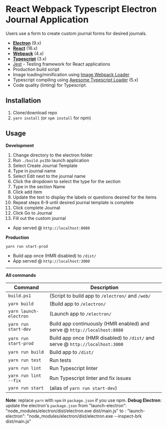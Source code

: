 # React Webpack Typescript Electron Journal Application

Users use a form to create custom journal forms for desired journals.

* **[Electron](https://www.electronjs.org/)** (9.x)
* **[React](https://facebook.github.io/react/)** (16.x)
* **[Webpack](https://webpack.js.org/)** (4.x)
* **[Typescript](https://www.typescriptlang.org/)** (3.x)
* [Jest](https://facebook.github.io/jest/) - Testing framework for React applications
* Production build script
* Image loading/minification using [Image Webpack Loader](https://github.com/tcoopman/image-webpack-loader)
* Typescript compiling using [Awesome Typescript Loader](https://github.com/s-panferov/awesome-typescript-loader) (5.x)
* Code quality (linting) for Typescript.

## Installation
1. Clone/download repo
2. `yarn install` (or `npm install` for npm)

## Usage
**Development**

1. Change directory to the electron folder
2. Run `./build.ps1`to launch application
3. Select Create Journal Template
4. Type in journal name 
5. Select Edit next to the journal name
6. Click the dropdown to select the type for the section
7. Type in the section Name
8. Click add item
9. Update the text to display the labels or questions desired for the items
10. Repeat steps 6-9 until desired journal template is complete
11. Click complete Journal
12. Click Go to Journal
13. Fill out the custom journal


* App served @ `http://localhost:8080`

**Production**

`yarn run start-prod`

* Build app once (HMR disabled) to `/dist/`
* App served @ `http://localhost:3000`

---

**All commands**

Command | Description
--- | ---
`build.ps1` | (Script to build app to `/electron/` and `/web/`
`yarn build` | (Build app to `/electron/`
`yarn launch-electron` | (Launch app to `/electron/`
`yarn run start-dev` | Build app continuously (HMR enabled) and serve @ `http://localhost:8080`
`yarn run start-prod` | Build app once (HMR disabled) to `/dist/` and serve @ `http://localhost:3000`
`yarn run build` | Build app to `/dist/`
`yarn run test` | Run tests
`yarn run lint` | Run Typescript linter
`yarn run lint --fix` | Run Typescript linter and fix issues
`yarn run start` | (alias of `yarn run start-dev`)



**Note**: replace `yarn` with `npm` in `package.json` if you use npm.
**Debug Electron**: update the electron's `package.json` 
from "launch-electron": "node_modules/electron/dist/electron.exe dist/main.js" 
to : "launch-electron": "node_modules/electron/dist/electron.exe --inspect-brk dist/main.js"

